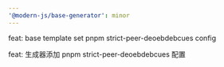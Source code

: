 ```yaml
---
'@modern-js/base-generator': minor
---
```


feat: base template set pnpm strict-peer-deoebdebcues config

feat: 生成器添加 pnpm strict-peer-deoebdebcues 配置
